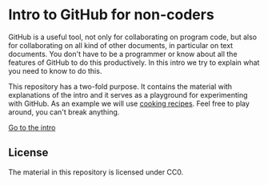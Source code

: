 # Intro to GitHub for non-coders

GitHub is a useful tool, not only for collaborating on program code, but also for collaborating on all kind of other documents, in particular on text documents. You don't have to be a programmer or know about all the features of GitHub to do this productively. In this intro we try to explain what you need to know to do this.

This repository has a two-fold purpose. It contains the material with explanations of the intro and it serves as a playground for experimenting with GitHub. As an example we will use [cooking recipes](recipes). Feel free to play around, you can't break anything.

[Go to the intro](intro/README.md)

## License

The material in this repository is licensed under CC0.
